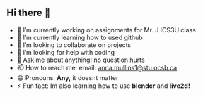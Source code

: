 ## Hi there 👋

- 🔭 I’m currently working on assignments for Mr. J ICS3U class
- 🌱 I’m currently learning how to used github
- 👯 I’m looking to collaborate on projects
- 🤔 I’m looking for help with coding
- 💬 Ask me about anything! no question hurts
- 📫 How to reach me: email: anna.mullins1@stu.ocsb.ca
- 😄 Pronouns: __Any,__ it doesnt matter
- ⚡ Fun fact: Im also learning how to use __blender__ and __live2d!__

